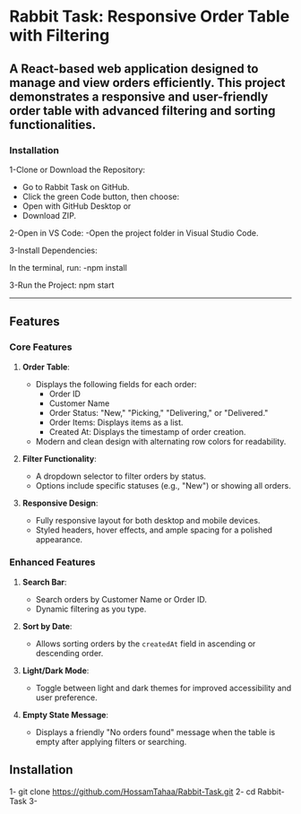 # Rabbit Task: Responsive Order Table with Filtering

A React-based web application designed to manage and view orders efficiently. This project demonstrates a responsive and user-friendly order table with advanced filtering and sorting functionalities.
--------------------------

 ### Installation
1-Clone or Download the Repository:

- Go to Rabbit Task on GitHub.
- Click the green Code button, then choose:
- Open with GitHub Desktop or
- Download ZIP.
  
2-Open in VS Code:
-Open the project folder in Visual Studio Code.

3-Install Dependencies:

In the terminal, run:
-npm install

3-Run the Project:
npm start
 
------------------------
## Features

### **Core Features**
1. **Order Table**:
   - Displays the following fields for each order:
     - Order ID
     - Customer Name
     - Order Status: "New," "Picking," "Delivering," or "Delivered."
     - Order Items: Displays items as a list.
     - Created At: Displays the timestamp of order creation.
   - Modern and clean design with alternating row colors for readability.

2. **Filter Functionality**:
   - A dropdown selector to filter orders by status.
   - Options include specific statuses (e.g., "New") or showing all orders.

3. **Responsive Design**:
   - Fully responsive layout for both desktop and mobile devices.
   - Styled headers, hover effects, and ample spacing for a polished appearance.

###  **Enhanced Features**
1. **Search Bar**:
   - Search orders by Customer Name or Order ID.
   - Dynamic filtering as you type.

2. **Sort by Date**:
   - Allows sorting orders by the `createdAt` field in ascending or descending order.

3. **Light/Dark Mode**:
   - Toggle between light and dark themes for improved accessibility and user preference.

4. **Empty State Message**:
   - Displays a friendly "No orders found" message when the table is empty after applying filters or searching.

 
 ## Installation

 1- git clone https://github.com/HossamTahaa/Rabbit-Task.git
 2- cd Rabbit-Task
 3- 

